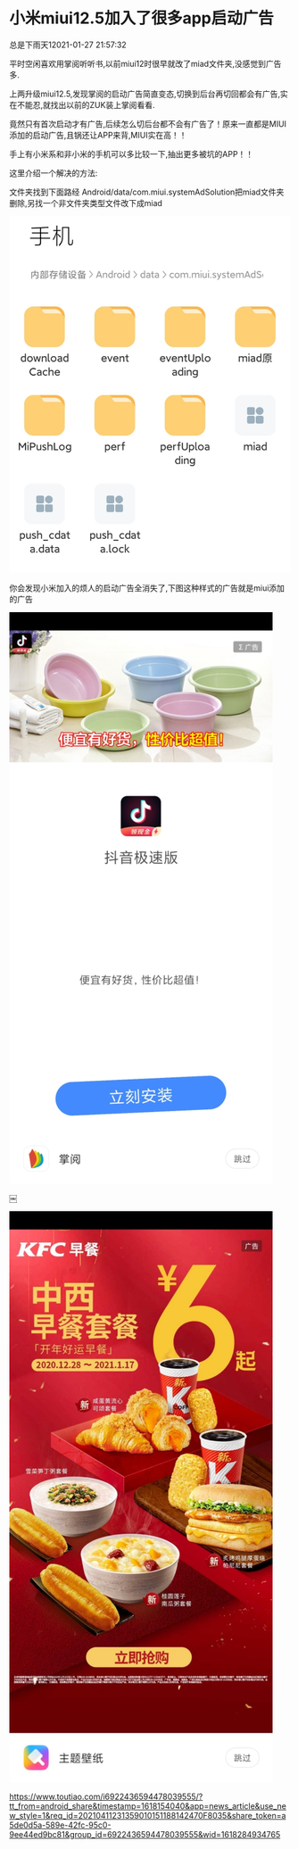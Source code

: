 # 小米miui12.5加入了很多app启动广告

总是下雨天12021-01-27 21:57:32

平时空闲喜欢用掌阅听听书,以前miui12时很早就改了miad文件夹,没感觉到广告多.

上两升级miui12.5,发现掌阅的启动广告简直变态,切换到后台再切回都会有广告,实在不能忍,就找出以前的ZUK装上掌阅看看.

竟然只有首次启动才有广告,后续怎么切后台都不会有广告了！原来一直都是MIUI添加的启动广告,且锅还让APP来背,MIUI实在高！！

手上有小米系和非小米的手机可以多比较一下,抽出更多被坑的APP！！

这里介绍一个解决的方法:

文件夹找到下面路经
Android/data/com.miui.systemAdSolution把miad文件夹删除,另找一个非文件夹类型文件改下成miad

![小米miui12.5加入了很多app启动广告](小米miui12.5加入了很多app启动广告.assets/06fe3b79cd9d4497966eaeb36853567f)

你会发现小米加入的烦人的启动广告全消失了,下图这种样式的广告就是miui添加的广告

![小米miui12.5加入了很多app启动广告](小米miui12.5加入了很多app启动广告.assets/6eef2787771542778bb98b0238a10cec)

￼

![小米miui12.5加入了很多app启动广告](小米miui12.5加入了很多app启动广告.assets/8263f88fa86a4e3796c62f537949e751)







https://www.toutiao.com/i6922436594478039555/?tt_from=android_share&timestamp=1618154040&app=news_article&use_new_style=1&req_id=20210411231359010151188142470F8035&share_token=a5de0d5a-589e-42fc-95c0-9ee44ed9bc81&group_id=6922436594478039555&wid=1618284934765